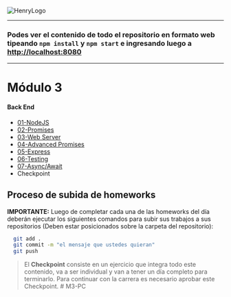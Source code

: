 ![HenryLogo](https://d31uz8lwfmyn8g.cloudfront.net/Assets/logo-henry-white-lg.png)

---

### Podes ver el contenido de todo el repositorio en formato web tipeando `npm install` y `npm start` e ingresando luego a <http://localhost:8080>

---

# Módulo 3

#### Back End

<div class="hide">

- [01-NodeJS](./01-Node)
- [02-Promises](./02-Promises)
- [03-Web Server](./03-WebServer)
- [04-Advanced Promises](./04-AdvancedPromises)
- [05-Express](./05-Express)
- [06-Testing](./06-Testing)
- [07-Async/Await](./07-AsyncAwait)
- Checkpoint

</div>

## Proceso de subida de homeworks

__IMPORTANTE:__ Luego de completar cada una de las homeworks del día deberán ejecutar los siguientes comandos para subir sus trabajos a sus repositorios (Deben estar posicionados sobre la carpeta del repositorio):

```bash
  git add . 
  git commit -m "el mensaje que ustedes quieran"
  git push
```

> El **Checkpoint** consiste en un ejercicio que integra todo este contenido, va a ser individual y van a tener un día completo para terminarlo. Para continuar con la carrera es necesario aprobar este Checkpoint.
#   M 3 - P C  
 